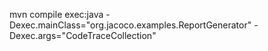mvn compile exec:java -Dexec.mainClass="org.jacoco.examples.ReportGenerator" -Dexec.args="CodeTraceCollection"

